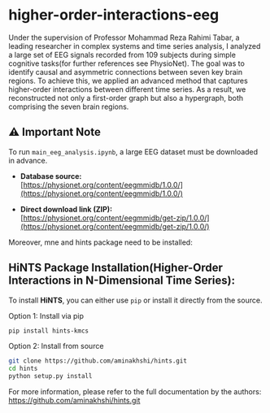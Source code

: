 # higher-order-interactions-eeg
Under the supervision of Professor Mohammad Reza Rahimi Tabar, a leading researcher in complex systems and
 time series analysis, I analyzed a large set of EEG signals recorded from 109 subjects during simple cognitive
 tasks(for further references see PhysioNet). The goal was to identify causal and asymmetric connections between
 seven key brain regions. To achieve this, we applied an advanced method that captures higher-order interactions
 between different time series. As a result, we reconstructed not only a first-order graph but also a hypergraph, both
 comprising the seven brain regions.
 
## ⚠️ Important Note

To run `main_eeg_analysis.ipynb`, a large EEG dataset must be downloaded in advance.

- **Database source:**  
  [https://physionet.org/content/eegmmidb/1.0.0/](https://physionet.org/content/eegmmidb/1.0.0/)

- **Direct download link (ZIP):**  
  [https://physionet.org/content/eegmmidb/get-zip/1.0.0/](https://physionet.org/content/eegmmidb/get-zip/1.0.0/)

Moreover, mne and hints package need to be installed:

## HiNTS Package Installation(Higher-Order Interactions in N-Dimensional Time Series):

To install **HiNTS**, you can either use `pip` or install it directly from the source.

Option 1: Install via pip
```bash
pip install hints-kmcs
```

Option 2: Install from source
```bash
git clone https://github.com/aminakhshi/hints.git
cd hints
python setup.py install
```

For more information, please refer to the full documentation by the authors:
https://github.com/aminakhshi/hints.git
